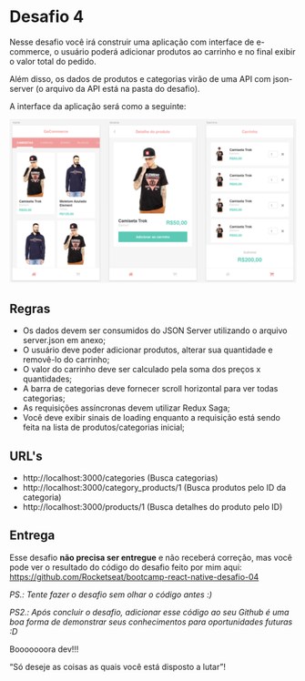 # Desafio 4

Nesse desafio você irá construir uma aplicação com interface de e-commerce, o usuário poderá adicionar produtos ao carrinho e no final exibir o valor total do pedido.

Além disso, os dados de produtos e categorias virão de uma API com json-server (o arquivo da API está na pasta do desafio).

A interface da aplicação será como a seguinte:

![Telas](/assets/screens.png)

## Regras

- Os dados devem ser consumidos do JSON Server utilizando o arquivo server.json em anexo;
- O usuário deve poder adicionar produtos, alterar sua quantidade e removê-lo do carrinho;
- O valor do carrinho deve ser calculado pela soma dos preços x quantidades;
- A barra de categorias deve fornecer scroll horizontal para ver todas categorias;
- As requisições assíncronas devem utilizar Redux Saga;
- Você deve exibir sinais de loading enquanto a requisição está sendo feita na lista de produtos/categorias inicial;

## URL's

- http://localhost:3000/categories (Busca categorias)
- http://localhost:3000/category_products/1 (Busca produtos pelo ID da categoria)
- http://localhost:3000/products/1 (Busca detalhes do produto pelo ID)

## Entrega

Esse desafio **não precisa ser entregue** e não receberá correção, mas você pode ver o resultado do código do desafio feito por mim aqui: https://github.com/Rocketseat/bootcamp-react-native-desafio-04

_PS.: Tente fazer o desafio sem olhar o código antes :)_

_PS2.: Após concluir o desafio, adicionar esse código ao seu Github é uma boa forma de demonstrar seus conhecimentos para oportunidades futuras :D_

Booooooora dev!!!

“Só deseje as coisas as quais você está disposto a lutar”!
